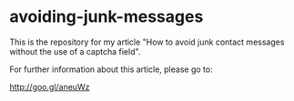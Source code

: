 avoiding-junk-messages
======================

This is the repository for my article "How to avoid junk contact messages without the use of a captcha field".

For further information about this article, please go to:

http://goo.gl/aneuWz
